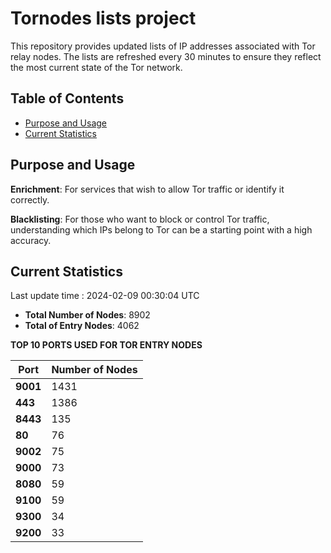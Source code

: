 # Tornodes lists project

This repository provides updated lists of IP addresses associated with Tor relay nodes. The lists are refreshed every 30 minutes to ensure they reflect the most current state of the Tor network.

## Table of Contents

- [Purpose and Usage](#purpose-and-usage)
- [Current Statistics](#current-statistics)


## Purpose and Usage

**Enrichment**: For services that wish to allow Tor traffic or identify it correctly.

**Blacklisting**: For those who want to block or control Tor traffic, understanding which IPs belong to Tor can be a starting point with a high accuracy.

## Current Statistics

Last update time : 2024-02-09 00:30:04 UTC

- **Total Number of Nodes**: 8902
- **Total of Entry Nodes**: 4062

**TOP 10 PORTS USED FOR TOR ENTRY NODES**

| **Port** | **Number of Nodes** |
|------|-----------------|
| **9001**   | 1431  |
| **443**   | 1386  |
| **8443**   | 135  |
| **80**   | 76  |
| **9002**   | 75  |
| **9000**   | 73  |
| **8080**   | 59  |
| **9100**   | 59  |
| **9300**   | 34  |
| **9200**   | 33  |

